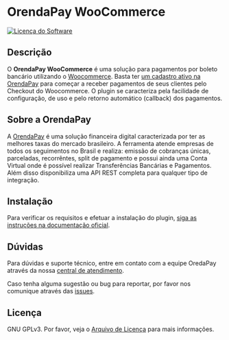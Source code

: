 # OrendaPay WooCommerce

[![Licença do Software][badge-license]](LICENSE)

## Descrição
O **OrendaPay WooCommerce** é uma solução para pagamentos por boleto bancário utilizando o [Woocommerce](https://www.woocommerce.com/). Basta ter [um cadastro ativo na OrendaPay](https://www.orendapay.com.br/) para começar a receber pagamentos de seus clientes pelo Checkout do Woocommerce. O plugin se caracteriza pela facilidade de configuração, de uso e pelo retorno  automático (callback) dos pagamentos.

## Sobre a OrendaPay
A [OrendaPay](https://www.orendapay.com.br/) é uma solução financeira digital caracterizada por ter as melhores taxas do mercado brasileiro. A ferramenta atende empresas de todos os seguimentos no Brasil e realiza: emissão de cobranças únicas, parceladas, recorrêntes, split de pagamento e possui ainda uma Conta Virtual onde é possível realizar Transferências Bancárias e Pagamentos. Além disso disponibiliza uma API REST completa para qualquer tipo de integração.

## Instalação
Para verificar os requisitos e efetuar a instalação do plugin, [siga as instruções na documentação oficial](https://www.orendapay.com.br).

## Dúvidas
Para dúvidas e suporte técnico, entre em contato com a equipe OredaPay através da nossa [central de atendimento](https://www.orendapay.com.br).

Caso tenha alguma sugestão ou bug para reportar, por favor nos comunique através das [issues](./issues).

## Licença
GNU GPLv3. Por favor, veja o [Arquivo de Licença](LICENSE) para mais informações.

[badge-license]: https://img.shields.io/badge/license-GPLv3-blue.svg
